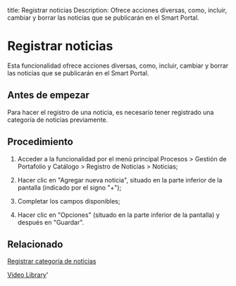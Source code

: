 title: Registrar noticias
Description: Ofrece acciones diversas, como, incluir, cambiar y borrar las noticias que se publicarán en el Smart Portal.
# Registrar noticias


Esta funcionalidad ofrece acciones diversas, como, incluir, cambiar y borrar las
noticias que se publicarán en el Smart Portal.

Antes de empezar
--------------------

Para hacer el registro de una noticia, es necesario tener registrado una
categoría de noticias previamente.

Procedimiento
-----------------

1.  Acceder a la funcionalidad por el menú principal Procesos \> Gestión de
    Portafolio y Catálogo \> Registro de Noticias \> Noticias;

2.  Hacer clic en "Agregar nueva noticia", situado en la parte inferior de la pantalla (indicado por el signo "+");

3.  Completar los campos disponibles;

4.  Hacer clic en "Opciones" (situado en la parte inferior de la pantalla) y después en "Guardar".


Relacionado
-------

[Registrar categoría de noticias](/es-es/citsmart-platform-9/processes/portfolio-and-catalog/configuration/register-news-category.html)


<i class='fa fa-youtube-play  fa-2x' style='color:#97ce17;vertical-align: middle;'> </i> [Video Library](https://www.youtube.com/playlist?list=PLB5qK2uzf2RPUBXWp7r7A0YUQY07qkSrO)'

<!-- !!! tip "About"

    <b>Product/Version:</b> CITSmart | 8.00 &nbsp;&nbsp;
    <b>Updated:</b>01/24/2019 - Anna Martins
